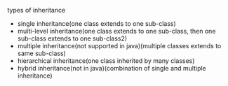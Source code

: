 types of inheritance
* single inheritance(one class extends to one sub-class)
* multi-level inheritance(one class extends to one sub-class, then one sub-class extends to one sub-class2)
* multiple inheritance(not supported in java)(multiple classes extends to same sub-class)
* hierarchical inheritance(one class inherited by many classes)
* hybrid inheritance(not in java)(combination of single and multiple inheritance)
